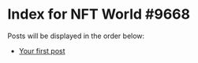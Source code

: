 # Index for NFT World #9668
Posts will be displayed in the order below:

- [Your first post](./001-first.md)

